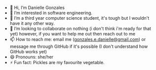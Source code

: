 - 👋 Hi, I’m Danielle Gonzales
- 👀 I’m interested in software engineering. 
- 🌱 I’m a third year computer science student, it's tough but I wouldn't have it any other way. 
- 💞️ I’m looking to collaborate on nothing (i don't think i'm ready for that yet) however, if you want to help me out then reach out to me
- 📫 How to reach me: email me (gonzales.e.danielle@gmail.com) or message me through GitHub if it's possible (I don't understand how GitHub works yet)
- 😄 Pronouns: she/her
- ⚡ Fun fact: Pickles are my favourite vegetable.

<!---
slothhhhhhhhhhub/slothhhhhhhhhhub is a ✨ special ✨ repository because its `README.md` (this file) appears on your GitHub profile.
You can click the Preview link to take a look at your changes.
--->
